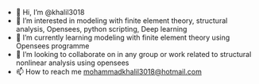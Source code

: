- 👋 Hi, I’m @khalil3018
- 👀 I’m interested in modeling with finite element theory, structural analysis, Opensees, python scripting, Deep learning
- 🌱 I’m currently learning modeling with finite element theory using Opensees programme
- 💞️ I’m looking to collaborate on in any group or work related to structural nonlinear analysis using opensees
- 📫 How to reach me mohammadkhalil3018@hotmail.com

<!---
khalil3018/khalil3018 is a ✨ special ✨ repository because its `README.md` (this file) appears on your GitHub profile.
You can click the Preview link to take a look at your changes.
--->
